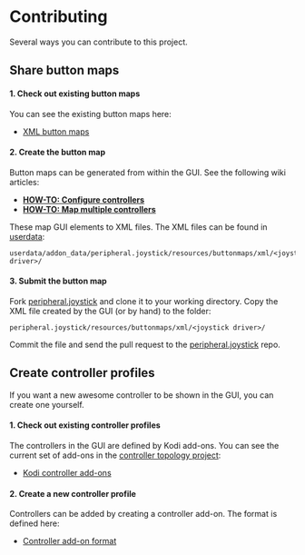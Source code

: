 # Contributing

Several ways you can contribute to this project.

## Share button maps

#### 1. Check out existing button maps

You can see the existing button maps here:

* [XML button maps](https://github.com/xbmc/peripheral.joystick/tree/master/peripheral.joystick/resources/buttonmaps/xml)

#### 2. Create the button map

Button maps can be generated from within the GUI. See the following wiki articles:

* **[HOW-TO: Configure controllers](https://kodi.wiki/view/HOW-TO:Configure_controllers)**
* **[HOW-TO: Map multiple controllers](https://kodi.wiki/view/HOW-TO:Map_multiple_controllers)**

These map GUI elements to XML files. The XML files can be found in [userdata](https://kodi.wiki/view/Userdata):

```
userdata/addon_data/peripheral.joystick/resources/buttonmaps/xml/<joystick driver>/
```

#### 3. Submit the button map

Fork [peripheral.joystick](https://github.com/xbmc/peripheral.joystick) and clone it to your working directory. Copy the XML file created by the GUI (or by hand) to the folder:

```
peripheral.joystick/resources/buttonmaps/xml/<joystick driver>/
```

Commit the file and send the pull request to the [peripheral.joystick](https://github.com/xbmc/peripheral.joystick) repo.

## Create controller profiles

If you want a new awesome controller to be shown in the GUI, you can create one yourself.

#### 1. Check out existing controller profiles

The controllers in the GUI are defined by Kodi add-ons. You can see the current set of add-ons in the [controller topology project](https://github.com/kodi-game/controller-topology-project):

* [Kodi controller add-ons](https://github.com/kodi-game/controller-topology-project/tree/master/addons)

#### 2. Create a new controller profile

Controllers can be added by creating a controller add-on. The format is defined here:

* [Controller add-on format](https://github.com/kodi-game/controller-topology-project/blob/master/Readme-Addons.md)
